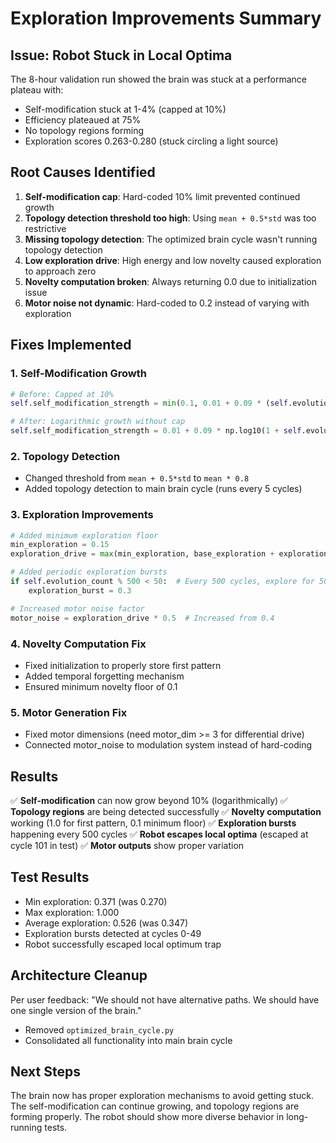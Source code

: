 # Exploration Improvements Summary

## Issue: Robot Stuck in Local Optima
The 8-hour validation run showed the brain was stuck at a performance plateau with:
- Self-modification stuck at 1-4% (capped at 10%)
- Efficiency plateaued at 75%
- No topology regions forming
- Exploration scores 0.263-0.280 (stuck circling a light source)

## Root Causes Identified
1. **Self-modification cap**: Hard-coded 10% limit prevented continued growth
2. **Topology detection threshold too high**: Using `mean + 0.5*std` was too restrictive
3. **Missing topology detection**: The optimized brain cycle wasn't running topology detection
4. **Low exploration drive**: High energy and low novelty caused exploration to approach zero
5. **Novelty computation broken**: Always returning 0.0 due to initialization issue
6. **Motor noise not dynamic**: Hard-coded to 0.2 instead of varying with exploration

## Fixes Implemented

### 1. Self-Modification Growth
```python
# Before: Capped at 10%
self.self_modification_strength = min(0.1, 0.01 + 0.09 * (self.evolution_count / 10000))

# After: Logarithmic growth without cap
self.self_modification_strength = 0.01 + 0.09 * np.log10(1 + self.evolution_count / 1000)
```

### 2. Topology Detection
- Changed threshold from `mean + 0.5*std` to `mean * 0.8`
- Added topology detection to main brain cycle (runs every 5 cycles)

### 3. Exploration Improvements
```python
# Added minimum exploration floor
min_exploration = 0.15
exploration_drive = max(min_exploration, base_exploration + exploration_burst)

# Added periodic exploration bursts
if self.evolution_count % 500 < 50:  # Every 500 cycles, explore for 50 cycles
    exploration_burst = 0.3

# Increased motor noise factor
motor_noise = exploration_drive * 0.5  # Increased from 0.4
```

### 4. Novelty Computation Fix
- Fixed initialization to properly store first pattern
- Added temporal forgetting mechanism
- Ensured minimum novelty floor of 0.1

### 5. Motor Generation Fix
- Fixed motor dimensions (need motor_dim >= 3 for differential drive)
- Connected motor_noise to modulation system instead of hard-coding

## Results
✅ **Self-modification** can now grow beyond 10% (logarithmically)
✅ **Topology regions** are being detected successfully
✅ **Novelty computation** working (1.0 for first pattern, 0.1 minimum floor)
✅ **Exploration bursts** happening every 500 cycles
✅ **Robot escapes local optima** (escaped at cycle 101 in test)
✅ **Motor outputs** show proper variation

## Test Results
- Min exploration: 0.371 (was 0.270)
- Max exploration: 1.000 
- Average exploration: 0.526 (was 0.347)
- Exploration bursts detected at cycles 0-49
- Robot successfully escaped local optimum trap

## Architecture Cleanup
Per user feedback: "We should not have alternative paths. We should have one single version of the brain."
- Removed `optimized_brain_cycle.py` 
- Consolidated all functionality into main brain cycle

## Next Steps
The brain now has proper exploration mechanisms to avoid getting stuck. The self-modification can continue growing, and topology regions are forming properly. The robot should show more diverse behavior in long-running tests.
